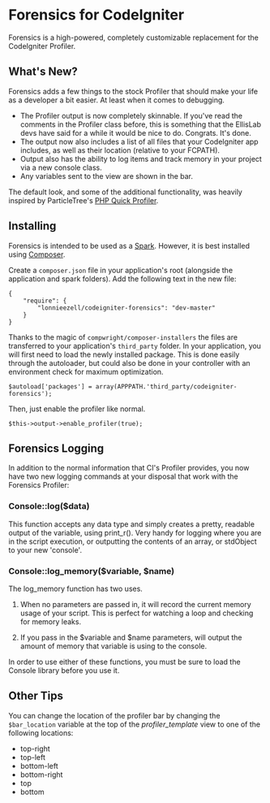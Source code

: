 # Forensics for CodeIgniter

Forensics is a high-powered, completely customizable replacement for the CodeIgniter Profiler.

## What's New?

Forensics adds a few things to the stock Profiler that should make your life as a developer a bit easier. At least when it comes to debugging.

- The Profiler output is now completely skinnable. If you've read the comments in the Profiler class before, this is something that the EllisLab devs have said for a while it would be nice to do. Congrats. It's done. 
- The output now also includes a list of all files that your CodeIgniter app includes, as well as their location (relative to your FCPATH).
- Output also has the ability to log items and track memory in your project via a new console class. 
- Any variables sent to the view are shown in the bar.

The default look, and some of the additional functionality, was heavily inspired by ParticleTree's [PHP Quick Profiler](http://particletree.com/features/php-quick-profiler/).

## Installing

Forensics is intended to be used as a [Spark](http://getsparks.org). However, it is best installed using [Composer](http://getcomposer.org/). 

Create a `composer.json` file in your application's root (alongside the application and spark folders). Add the following text in the new file: 

    {
        "require": {
            "lonnieezell/codeigniter-forensics": "dev-master"
        }
    }

Thanks to the magic of `compwright/composer-installers` the files are transferred to your application's `third_party` folder. In your application, you will first need to load the newly installed package.  This is  done easily through the autoloader, but could also be done in your controller with an environment check for maximum optimization. 

    $autoload['packages'] = array(APPPATH.'third_party/codeigniter-forensics');

Then, just enable the profiler like normal.
    
    $this->output->enable_profiler(true);

## Forensics Logging

In addition to the normal information that CI's Profiler provides, you now have two new logging commands at your disposal that work with the Forensics Profiler:

### Console::log($data) 

This function accepts any data type and simply creates a pretty, readable output of the variable, using print_r(). Very handy for logging where you are in the script execution, or outputting the contents of an array, or stdObject to your new 'console'.

### Console::log_memory($variable, $name)

The log_memory function has two uses.

1) When no parameters are passed in, it will record the current memory usage of your script. This is perfect for watching a loop and checking for memory leaks.

2) If you pass in the $variable and $name parameters, will output the amount of memory that variable is using to the console.

In order to use either of these functions, you must be sure to load the Console library before you use it.

## Other Tips

You can change the location of the profiler bar by changing the `$bar_location` variable at the top of the *profiler_template* view to one of the following locations: 

* top-right
* top-left
* bottom-left
* bottom-right
* top
* bottom
